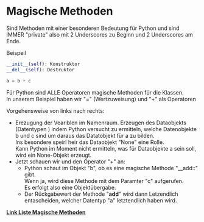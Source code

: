 # Magische Methoden

Sind Methoden mit einer besonderen Bedeutung für Python und sind IMMER "private"
also mit 2 Underscores zu Beginn und 2 Underscores am Ende.  

Beispeil
```python
__init__(self): Konstruktor
__del__(self): Destruktor

a = b + c
```
Für Python sind ALLE Operatoren magische Methoden für die Klassen.  
In unserem Beispiel haben wir "=" (Wertzuweisung) und "+" als Operatoren

Vorgehensweise von links nach rechts:  
* Erezugung der Veariblen im Namenraum. Erzeugen des Dataobjekts (Datentypen ) indem Python versucht zu ermitteln,
welche Datenobjekte b und c sind um daraus das Datatobjekt für a zu bilden.  
Ins besondere speirl heir das Dataobjekt "None" eine Rolle.  
Kann Python im Moment nicht ermitteln, was für Dataobjekte a sein soll, wird ein None-Objekt erzeugt.  
* Jetzt schauen wir und den Operator "+" an:  
  * Python schaut im Objekt "b", ob es eine magische Methode "__add::" gibt.  
Wenn ja, wird diese Methode mit dem Paramter "c" aufgerufen.  
Es erfolgt also eine Objektübergabe.
  * Der Rückgabewert der Methode "__add__" wird dann Letzendlich entascheiden, welcher Datentyp "a" letztendlich haben wird.

**[Link Liste Magische Methoden]()**
